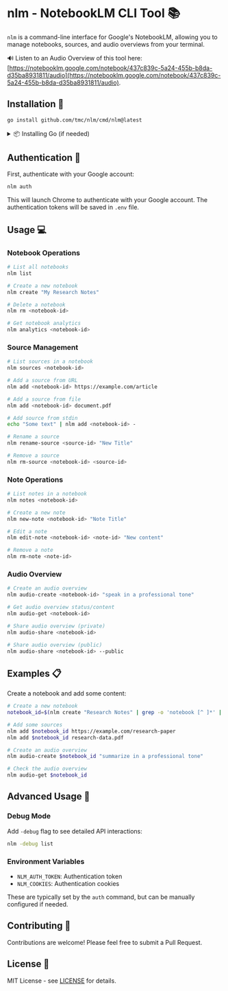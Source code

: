 # nlm - NotebookLM CLI Tool 📚

`nlm` is a command-line interface for Google's NotebookLM, allowing you to manage notebooks, sources, and audio overviews from your terminal.

🔊 Listen to an Audio Overview of this tool here: [https://notebooklm.google.com/notebook/437c839c-5a24-455b-b8da-d35ba8931811/audio](https://notebooklm.google.com/notebook/437c839c-5a24-455b-b8da-d35ba8931811/audio).

## Installation 🚀

```bash
go install github.com/tmc/nlm/cmd/nlm@latest
```


<details>
<summary>📦 Installing Go (if needed)</summary>

### Option 1: Using Package Managers

**macOS (using Homebrew):**
```bash
brew install go
```

**Linux (Ubuntu/Debian):**
```bash
sudo apt update
sudo apt install golang
```

**Linux (Fedora):**
```bash
sudo dnf install golang
```

### Option 2: Direct Download

1. Visit the [Go Downloads page](https://go.dev/dl/)
2. Download the appropriate version for your OS
3. Follow the installation instructions:

**macOS:**
- Download the .pkg file
- Double-click to install
- Follow the installer prompts

**Linux:**
```bash
# Example for Linux AMD64 (adjust version as needed)
wget https://go.dev/dl/go1.21.6.linux-amd64.tar.gz
sudo rm -rf /usr/local/go
sudo tar -C /usr/local -xzf go1.21.6.linux-amd64.tar.gz
```

### Post-Installation Setup

Add Go to your PATH by adding these lines to your `~/.bashrc`, `~/.zshrc`, or equivalent:
```bash
export PATH=$PATH:/usr/local/go/bin
export PATH=$PATH:$(go env GOPATH)/bin
```

Verify installation:
```bash
go version
```
</details>

## Authentication 🔑

First, authenticate with your Google account:

```bash
nlm auth
```

This will launch Chrome to authenticate with your Google account. The authentication tokens will be saved in `.env` file.

## Usage 💻

### Notebook Operations

```bash
# List all notebooks
nlm list

# Create a new notebook
nlm create "My Research Notes"

# Delete a notebook
nlm rm <notebook-id>

# Get notebook analytics
nlm analytics <notebook-id>
```

### Source Management

```bash
# List sources in a notebook
nlm sources <notebook-id>

# Add a source from URL
nlm add <notebook-id> https://example.com/article

# Add a source from file
nlm add <notebook-id> document.pdf

# Add source from stdin
echo "Some text" | nlm add <notebook-id> -

# Rename a source
nlm rename-source <source-id> "New Title"

# Remove a source
nlm rm-source <notebook-id> <source-id>
```

### Note Operations

```bash
# List notes in a notebook
nlm notes <notebook-id>

# Create a new note
nlm new-note <notebook-id> "Note Title"

# Edit a note
nlm edit-note <notebook-id> <note-id> "New content"

# Remove a note
nlm rm-note <note-id>
```

### Audio Overview

```bash
# Create an audio overview
nlm audio-create <notebook-id> "speak in a professional tone"

# Get audio overview status/content
nlm audio-get <notebook-id>

# Share audio overview (private)
nlm audio-share <notebook-id>

# Share audio overview (public)
nlm audio-share <notebook-id> --public
```

## Examples 📋

Create a notebook and add some content:
```bash
# Create a new notebook
notebook_id=$(nlm create "Research Notes" | grep -o 'notebook [^ ]*' | cut -d' ' -f2)

# Add some sources
nlm add $notebook_id https://example.com/research-paper
nlm add $notebook_id research-data.pdf

# Create an audio overview
nlm audio-create $notebook_id "summarize in a professional tone"

# Check the audio overview
nlm audio-get $notebook_id
```

## Advanced Usage 🔧

### Debug Mode

Add `-debug` flag to see detailed API interactions:

```bash
nlm -debug list
```

### Environment Variables

- `NLM_AUTH_TOKEN`: Authentication token
- `NLM_COOKIES`: Authentication cookies

These are typically set by the `auth` command, but can be manually configured if needed.

## Contributing 🤝

Contributions are welcome! Please feel free to submit a Pull Request.

## License 📄

MIT License - see [LICENSE](LICENSE) for details.
